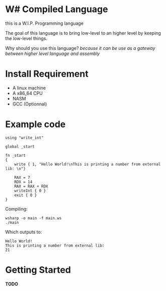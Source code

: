 # W# Compiled Language
this is a W.I.P. Programming language

The goal of this language is to bring low-level to an higher level by keeping the low-level things.

Why should you use this language?
*because it can be use as a gateway between higher level language and assembly*

# Install Requirement
- A linux machine
- A x86_64 CPU
- NASM
- GCC (Optionnal)

# Example code
```
using "write_int"

global _start

fn _start
{
    write { 1, "Hello World!\nThis is printing a number from external lib: \n"}
    
    RAX = 7
    RDX = 14
    RAX = RAX + RDX
    writeInt { 0 }
    exit { 0 }
}
```
Compiling:
```
wsharp -o main -f main.ws
./main
```
Which outputs to:
```
Hello World!
This is printing a number from external lib: 
21
```

# Getting Started

**TODO**